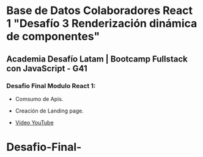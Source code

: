 # Base de Datos Colaboradores React 1 "Desafío 3 Renderización dinámica de componentes"

## Academia Desafío Latam | Bootcamp Fullstack con JavaScript - G41

### Desafio Final Modulo React 1:


- Comsumo de Apis. 
- Creación de Landing page.

 - [Video YouTube](https://youtu.be/dwYWSc1ShE0)
  
# Desafio-Final-
